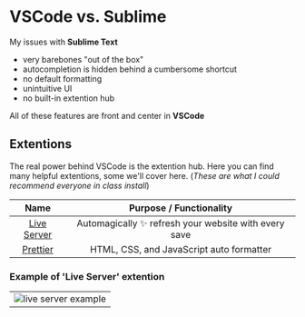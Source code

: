 # VSCode vs. Sublime

My issues with **Sublime Text**
- very barebones "out of the box"
- autocompletion is hidden behind a cumbersome shortcut
- no default formatting
- unintuitive UI
- no built-in extention hub

All of these features are front and center in **VSCode**

## Extentions
The real power behind VSCode is the extention hub. Here you can find many helpful extentions, some we'll cover here. (*These are what I could recommend everyone in class install*)

|                                           Name                                           |               Purpose / Functionality                |
| :--------------------------------------------------------------------------------------: | :--------------------------------------------------: |
| [Live Server](https://marketplace.visualstudio.com/items?itemName=ritwickdey.LiveServer) | Automagically ✨ refresh your website with every save |
|  [Prettier](https://marketplace.visualstudio.com/items?itemName=esbenp.prettier-vscode)  |       HTML, CSS, and JavaScript auto formatter       |

### Example of 'Live Server' extention
|                                                                                                                                          |
| :--------------------------------------------------------------------------------------------------------------------------------------: |
| ![live server example](https://github.com/ritwickdey/vscode-live-server/raw/HEAD/images/Screenshot/vscode-live-server-animated-demo.gif) |